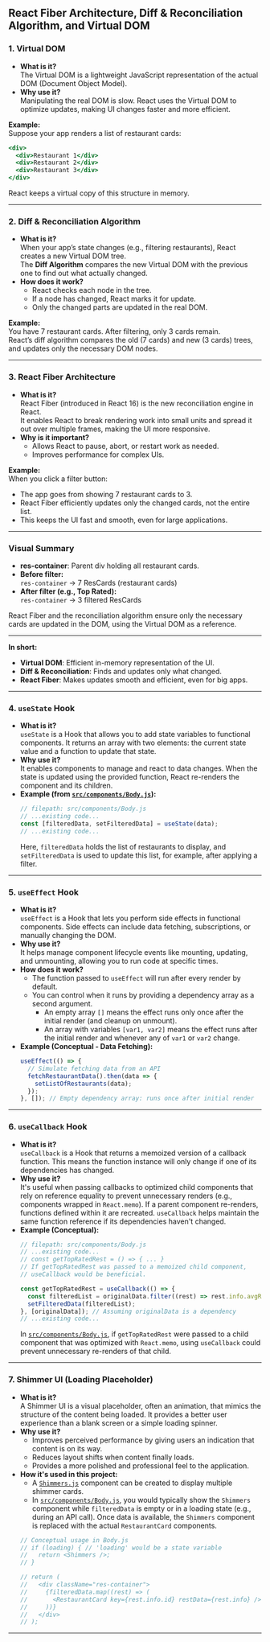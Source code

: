 ## React Fiber Architecture, Diff & Reconciliation Algorithm, and Virtual DOM

### 1. Virtual DOM

- **What is it?**  
  The Virtual DOM is a lightweight JavaScript representation of the actual DOM (Document Object Model).
- **Why use it?**  
  Manipulating the real DOM is slow. React uses the Virtual DOM to optimize updates, making UI changes faster and more efficient.

**Example:**  
Suppose your app renders a list of restaurant cards:
```jsx
<div>
  <div>Restaurant 1</div>
  <div>Restaurant 2</div>
  <div>Restaurant 3</div>
</div>
```
React keeps a virtual copy of this structure in memory.

---

### 2. Diff & Reconciliation Algorithm

- **What is it?**  
  When your app’s state changes (e.g., filtering restaurants), React creates a new Virtual DOM tree.  
  The **Diff Algorithm** compares the new Virtual DOM with the previous one to find out what actually changed.
- **How does it work?**  
  - React checks each node in the tree.
  - If a node has changed, React marks it for update.
  - Only the changed parts are updated in the real DOM.

**Example:**  
You have 7 restaurant cards. After filtering, only 3 cards remain.  
React’s diff algorithm compares the old (7 cards) and new (3 cards) trees, and updates only the necessary DOM nodes.

---

### 3. React Fiber Architecture

- **What is it?**  
  React Fiber (introduced in React 16) is the new reconciliation engine in React.  
  It enables React to break rendering work into small units and spread it out over multiple frames, making the UI more responsive.
- **Why is it important?**  
  - Allows React to pause, abort, or restart work as needed.
  - Improves performance for complex UIs.

**Example:**  
When you click a filter button:
- The app goes from showing 7 restaurant cards to 3.
- React Fiber efficiently updates only the changed cards, not the entire list.
- This keeps the UI fast and smooth, even for large applications.

---

### Visual Summary

- **res-container**: Parent div holding all restaurant cards.
- **Before filter:**  
  `res-container` → 7 ResCards (restaurant cards)
- **After filter (e.g., Top Rated):**  
  `res-container` → 3 filtered ResCards

React Fiber and the reconciliation algorithm ensure only the necessary cards are updated in the DOM, using the Virtual DOM as a reference.

---

**In short:**  
- **Virtual DOM**: Efficient in-memory representation of the UI.
- **Diff & Reconciliation**: Finds and updates only what changed.
- **React Fiber**: Makes updates smooth and efficient, even for big apps.

---

### 4. `useState` Hook

- **What is it?**  
  `useState` is a Hook that allows you to add state variables to functional components. It returns an array with two elements: the current state value and a function to update that state.
- **Why use it?**  
  It enables components to manage and react to data changes. When the state is updated using the provided function, React re-renders the component and its children.
- **Example (from [`src/components/Body.js`](src/components/Body.js)):**  
  ```javascript
  // filepath: src/components/Body.js
  // ...existing code...
  const [filteredData, setFilteredData] = useState(data);
  // ...existing code...
  ```
  Here, `filteredData` holds the list of restaurants to display, and `setFilteredData` is used to update this list, for example, after applying a filter.

---

### 5. `useEffect` Hook

- **What is it?**  
  `useEffect` is a Hook that lets you perform side effects in functional components. Side effects can include data fetching, subscriptions, or manually changing the DOM.
- **Why use it?**  
  It helps manage component lifecycle events like mounting, updating, and unmounting, allowing you to run code at specific times.
- **How does it work?**
  - The function passed to `useEffect` will run after every render by default.
  - You can control when it runs by providing a dependency array as a second argument.
    - An empty array `[]` means the effect runs only once after the initial render (and cleanup on unmount).
    - An array with variables `[var1, var2]` means the effect runs after the initial render and whenever any of `var1` or `var2` change.
- **Example (Conceptual - Data Fetching):**
  ```javascript
  useEffect(() => {
    // Simulate fetching data from an API
    fetchRestaurantData().then(data => {
      setListOfRestaurants(data);
    });
  }, []); // Empty dependency array: runs once after initial render
  ```

---

### 6. `useCallback` Hook

- **What is it?**  
  `useCallback` is a Hook that returns a memoized version of a callback function. This means the function instance will only change if one of its dependencies has changed.
- **Why use it?**  
  It's useful when passing callbacks to optimized child components that rely on reference equality to prevent unnecessary renders (e.g., components wrapped in `React.memo`). If a parent component re-renders, functions defined within it are recreated. `useCallback` helps maintain the same function reference if its dependencies haven't changed.
- **Example (Conceptual):**
  ```javascript
  // filepath: src/components/Body.js
  // ...existing code...
  // const getTopRatedRest = () => { ... }
  // If getTopRatedRest was passed to a memoized child component,
  // useCallback would be beneficial.

  const getTopRatedRest = useCallback(() => {
    const filteredList = originalData.filter((rest) => rest.info.avgRating > 4.5);
    setFilteredData(filteredList);
  }, [originalData]); // Assuming originalData is a dependency
  // ...existing code...
  ```
  In [`src/components/Body.js`](src/components/Body.js), if `getTopRatedRest` were passed to a child component that was optimized with `React.memo`, using `useCallback` could prevent unnecessary re-renders of that child.

---

### 7. Shimmer UI (Loading Placeholder)

- **What is it?**  
  A Shimmer UI is a visual placeholder, often an animation, that mimics the structure of the content being loaded. It provides a better user experience than a blank screen or a simple loading spinner.
- **Why use it?**  
  - Improves perceived performance by giving users an indication that content is on its way.
  - Reduces layout shifts when content finally loads.
  - Provides a more polished and professional feel to the application.
- **How it's used in this project:**
  - A [`Shimmers.js`](src/components/Shimmers.js) component can be created to display multiple shimmer cards.
  - In [`src/components/Body.js`](src/components/Body.js), you would typically show the `Shimmers` component while `filteredData` is empty or in a loading state (e.g., during an API call). Once data is available, the `Shimmers` component is replaced with the actual `RestaurantCard` components.
  ```javascript
  // Conceptual usage in Body.js
  // if (loading) { // 'loading' would be a state variable
  //   return <Shimmers />;
  // }

  // return (
  //   <div className="res-container">
  //     {filteredData.map((rest) => (
  //       <RestaurantCard key={rest.info.id} restData={rest.info} />
  //     ))}
  //   </div>
  // );
  ```

---
